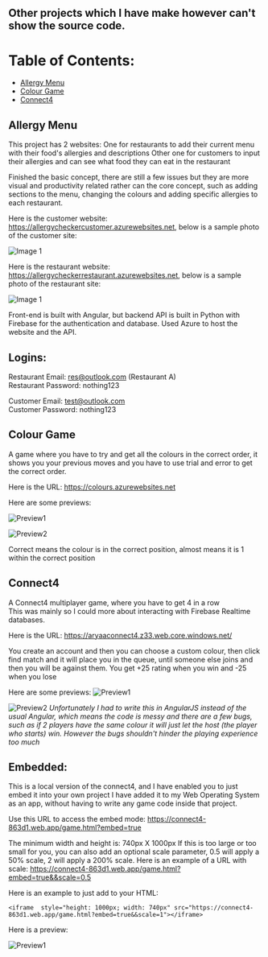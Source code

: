 ## Other projects which I have make however can't show the source code.


# Table of Contents:
- [Allergy Menu](#Allergy-Menu)
- [Colour Game](#Colour-Game)
- [Connect4](#Connect4)



## Allergy Menu
This project has 2 websites:
One for restaurants to add their current menu with their food's allergies and descriptions
Other one for customers to input their allergies and can see what food they can eat in the restaurant

Finished the basic concept, there are still a few issues but they are more visual and productivity related rather can the core concept, such as adding sections to the menu, changing the colours and adding specific allergies to each restaurant.

Here is the customer website: https://allergycheckercustomer.azurewebsites.net, below is a sample photo of the customer site:

![Image 1](https://github.com/AryaaSk/Other-Projects/blob/main/Previews/Allergy_Checker_Customer_1.png?raw=true)

Here is the restaurant website: https://allergycheckerrestaurant.azurewebsites.net, below is a sample photo of the restaurant site:

![Image 1](https://github.com/AryaaSk/Other-Projects/blob/main/Previews/Allergy_Checker_Restaurant_1.png?raw=true)

Front-end is built with Angular, but backend API is built in Python with Firebase for the authentication and database. Used Azure to host the website and the API.

## Logins:

Restaurant Email: res@outlook.com (Restaurant A)\
Restaurant Password: nothing123

Customer Email: test@outlook.com\
Customer Password: nothing123


## Colour Game
A game where you have to try and get all the colours in the correct order, it shows you your previous moves and you have to use trial and error to get the correct order.

Here is the URL: https://colours.azurewebsites.net

Here are some previews:

![Preview1](https://github.com/AryaaSk/Other-Projects/blob/main/Previews/colourGame1.png?raw=true)

![Preview2](https://github.com/AryaaSk/Other-Projects/blob/main/Previews/colourGame2.png?raw=true)

Correct means the colour is in the correct position, almost means it is 1 within the correct position

## Connect4
A Connect4 multiplayer game, where you have to get 4 in a row\
This was mainly so I could more about interacting with Firebase Realtime databases.

Here is the URL: https://aryaaconnect4.z33.web.core.windows.net/

You create an account and then you can choose a custom colour, then click find match and it will place you in the queue, until someone else joins and then you will be against them. You get +25 rating when you win and -25 when you lose

Here are some previews:
![Preview1](https://github.com/AryaaSk/Other-Projects/blob/main/Previews/connect41.png?raw=true)

![Preview2](https://github.com/AryaaSk/Other-Projects/blob/main/Previews/connect43.png?raw=true)
*Unfortunately I had to write this in AngularJS instead of the usual Angular, which means the code is messy and there are a few bugs, such as if 2 players have the same colour it will just let the host (the player who starts) win. However the bugs shouldn't hinder the playing experience too much*

## Embedded:
This is a local version of the connect4, and I have enabled you to just embed it into your own project
I have added it to my Web Operating System as an app, without having to write any game code inside that project.

Use this URL to access the embed mode: https://connect4-863d1.web.app/game.html?embed=true

The minimum width and height is: 740px X 1000px
If this is too large or too small for you, you can also add an optional scale parameter, 0.5 will apply a 50% scale, 2 will apply a 200% scale.
Here is an example of a URL with scale: https://connect4-863d1.web.app/game.html?embed=true&&scale=0.5

Here is an example to just add to your HTML:
```
<iframe  style="height: 1000px; width: 740px" src="https://connect4-863d1.web.app/game.html?embed=true&&scale=1"></iframe>
```

Here is a preview:

![Preview1](https://github.com/AryaaSk/Other-Projects/blob/main/Previews/conenct4.png?raw=true)

